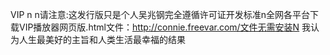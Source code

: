 VIP n n请注意:这发行版只是个人吴兆钢完全遵循许可证开发标准n全网各平台下载VIP播放器网页版.html文件：http://connie.freevar.com/文件无需安装N
我认为人生最美好的主旨和人类生活最幸福的结果
